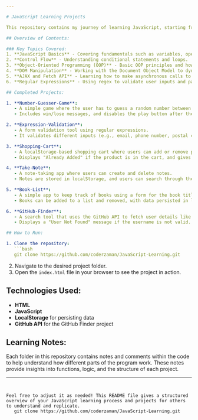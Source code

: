 ```yaml
---

# JavaScript Learning Projects

This repository contains my journey of learning JavaScript, starting from the basics to building six small practical projects. Throughout the learning process, I have taken notes and added comments in the code to explain how the various programs and functions work.

## Overview of Contents:

### Key Topics Covered:
1. **JavaScript Basics** - Covering fundamentals such as variables, operators, data types, and functions.
2. **Control Flow** - Understanding conditional statements and loops.
3. **Object-Oriented Programming (OOP)** - Basic OOP principles and how to use objects and methods in JavaScript.
4. **DOM Manipulation** - Working with the Document Object Model to dynamically update web content.
5. **AJAX and Fetch API** - Learning how to make asynchronous calls to APIs.
6. **Regular Expressions** - Using regex to validate user inputs and patterns.

## Completed Projects:

1. **Number-Guesser-Game**:
   - A simple game where the user has to guess a random number between 1 and 10 within three attempts.
   - Includes win/lose messages, and disables the play button after the game ends, with a reset option.

2. **Expression-Validation**:
   - A form validation tool using regular expressions.
   - It validates different inputs (e.g., email, phone number, postal code) and shows messages for valid or invalid inputs.

3. **Shopping-Cart**:
   - A localStorage-based shopping cart where users can add or remove products.
   - Displays "Already Added" if the product is in the cart, and gives success messages on addition or removal.

4. **Take-Note**:
   - A note-taking app where users can create and delete notes.
   - Notes are stored in localStorage, and users can search through their saved notes.

5. **Book-List**:
   - A simple app to keep track of books using a form for the book title, author, and ISBN.
   - Books can be added to a list and removed, with data persisted in localStorage. Duplicate ISBNs are not allowed.

6. **GitHub-Finder**:
   - A search tool that uses the GitHub API to fetch user details like avatar, public repositories, followers, etc.
   - Displays a "User Not Found" message if the username is not valid.

## How to Run:

1. Clone the repository:
   ```bash
   git clone https://github.com/coderzaman/JavaScript-Learning.git
   ```
2. Navigate to the desired project folder.
3. Open the `index.html` file in your browser to see the project in action.

## Technologies Used:
- **HTML**
- **JavaScript**
- **LocalStorage** for persisting data
- **GitHub API** for the GitHub Finder project

## Learning Notes:
Each folder in this repository contains notes and comments within the code to help understand how different parts of the program work. These notes provide insights into functions, logic, and the structure of each project.

---
```


Feel free to adjust it as needed! This README file gives a structured overview of your JavaScript learning process and projects for others to understand and replicate.
   git clone https://github.com/coderzaman/JavaScript-Learning.git
   
